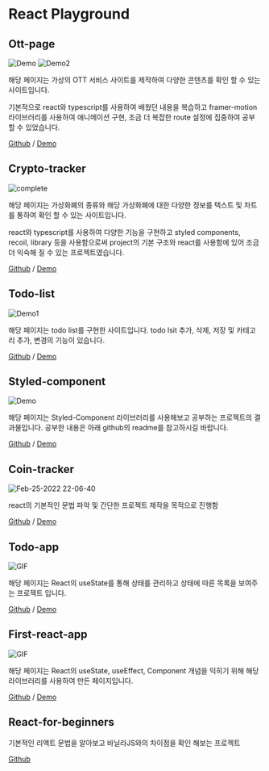 # React Playground

## Ott-page

![Demo](https://user-images.githubusercontent.com/29428714/161424171-cfb0f041-5cd7-4eb1-8a06-8a3c699327da.gif)
![Demo2](https://user-images.githubusercontent.com/29428714/161424228-fa28b7e6-b1e0-4c0e-af5b-bfd8da48aa27.gif)

해당 페이지는 가상의 OTT 서비스 사이트를 제작하여 다양한 콘텐츠를 확인 할 수 있는 사이트입니다.

기본적으로 react와 typescript를 사용하여 배웠던 내용을 복습하고 framer-motion 라이브러리를 사용하여 애니메이션 구현, 조금 더 복잡한 route 설정에 집중하여 공부 할 수 있었습니다.

[Github](https://github.com/c9u11/react-playground/tree/master/ott-page) / [Demo](https://c9u11.github.io/react-playground/ott-page/build/)


## Crypto-tracker

![complete](https://user-images.githubusercontent.com/29428714/145825174-a4662338-36ca-435a-9fe7-7113be8b666f.gif)

해당 페이지는 가상화폐의 종류와 해당 가상화폐에 대한 다양한 정보를 텍스트 및 차트를 통하여 확인 할 수 있는 사이트입니다.

react와 typescript를 사용하여 다양한 기능을 구현하고 styled components, recoil, library 등을 사용함으로써 project의 기본 구조와 react를 사용함에 있어 조금 더 익숙해 질 수 있는 프로젝트였습니다.

[Github](https://github.com/c9u11/react-playground/tree/master/crypto-tracker) / [Demo](https://c9u11.github.io/react-playground/crypto-tracker/build/)


## Todo-list

![Demo1](https://user-images.githubusercontent.com/29428714/162623345-465c9e1d-f629-4cc5-b9a5-3be00b15a122.gif)

해당 페이지는 todo list를 구현한 사이트입니다.
todo lsit 추가, 삭제, 저장 및 카테고리 추가, 변경의 기능이 있습니다.

[Github](https://github.com/c9u11/react-playground/tree/master/todo-list) / [Demo](https://c9u11.github.io/react-playground/todo-list/build/)


## Styled-component

![Demo](https://user-images.githubusercontent.com/29428714/162623024-1edbc794-6e96-42e2-a770-1a0d794b3211.gif)

해당 페이지는 Styled-Component 라이브러리를 사용해보고 공부하는 프로젝트의 결과물입니다.
공부한 내용은 아래 github의 readme를 참고하시길 바랍니다.


[Github](https://github.com/c9u11/react-playground/tree/master/styled-component) / [Demo](https://c9u11.github.io/react-playground/styled-component/build/)


## Coin-tracker

![Feb-25-2022 22-06-40](https://user-images.githubusercontent.com/29428714/155720318-243e428c-e852-4f74-9f45-1c9d31fdd1dd.gif)

react의 기본적인 문법 파악 및 간단한 프로젝트 제작을 목적으로 진행함

[Github](https://github.com/c9u11/react-playground/tree/master/coin-tracker) / [Demo](https://c9u11.github.io/react-playground/coin-tracker/build/index.html)


## Todo-app

![GIF](https://user-images.githubusercontent.com/29428714/161429578-3092f8af-5b42-4306-b9c8-e83383005d47.gif)

해당 페이지는 React의 useState를 통해 상태를 관리하고 상태에 따른 목록을 보여주는 프로젝트 입니다.

[Github](https://github.com/c9u11/react-playground/tree/master/todo-app) / [Demo](https://c9u11.github.io/react-playground/todo-app/build/)


## First-react-app

![GIF](https://user-images.githubusercontent.com/29428714/159285713-65ba9646-bf97-41f6-9f13-f4aefb3582b5.gif)

해당 페이지는 React의 useState, useEffect, Component 개념을 익히기 위해 해당 라이브러리를 사용하여 만든 페이지입니다.

[Github](https://github.com/c9u11/react-playground/tree/master/first-react-app) / [Demo](https://c9u11.github.io/react-playground/first-react-app/build/index.html)


## React-for-beginners

기본적인 리액트 문법을 알아보고 바닐라JS와의 차이점을 확인 해보는 프로젝트

[Github](https://github.com/c9u11/react-playground/tree/master/react-for-beginners)